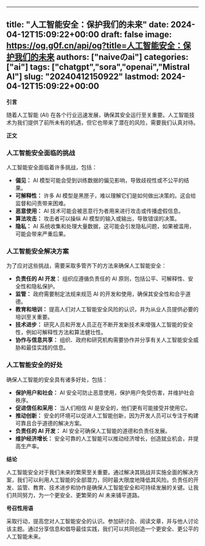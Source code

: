 
---
title: "人工智能安全：保护我们的未来"
date: 2024-04-12T15:09:22+00:00
draft: false
image: https://og.g0f.cn/api/og?title=人工智能安全：保护我们的未来
authors: ["naiveのai"]
categories: ["ai"]
tags: ["chatgpt","sora","openai","Mistral AI"]
slug: "20240412150922"
lastmod: 2024-04-12T15:09:22+00:00
---
**引言**

随着人工智能 (AI) 在各个行业迅速发展，确保其安全运行至关重要。人工智能技术为我们提供了前所未有的机遇，但它也带来了潜在的风险，需要我们认真对待。

**正文**

### 人工智能安全面临的挑战

人工智能安全面临着许多挑战，包括：

- **偏见：** AI 模型可能会受到训练数据的偏见影响，导致歧视性或不公平的结果。
- **可解释性：** 许多 AI 模型是黑匣子，难以理解它们是如何做出决策的。这会给监督和问责带来困难。
- **恶意使用：** AI 技术可能会被恶意行为者用来进行攻击或传播虚假信息。
- **算法攻击：** 攻击者可以操纵 AI 模型的输入或输出，导致错误的决策。
- **隐私：** AI 系统收集和处理大量数据，这可能会引发隐私问题，如果被滥用，可能会带来严重后果。

### 人工智能安全解决方案

为了应对这些挑战，需要采取多管齐下的方法来确保人工智能安全：

- **负责任的 AI 开发：** 组织应遵循负责任的 AI 原则，包括公平、可解释性、安全性和隐私保护。
- **监管：** 政府需要制定法规来规范 AI 的开发和使用，确保其安全性和合乎道德。
- **教育和培训：** 提高人们对人工智能安全风险的认识，并为从业人员提供必要的培训至关重要。
- **技术进步：** 研究人员和开发人员正在不断开发新技术来增强人工智能的安全性，例如可解释性方法和算法健壮性。
- **协作与信息共享：** 组织、政府和研究机构需要协作并分享有关人工智能安全威胁和最佳实践的信息。

### 人工智能安全的好处

确保人工智能的安全具有诸多好处，包括：

- **保护用户和社会：** AI 安全可防止恶意使用，保护用户免受伤害，并维护社会秩序。
- **促进信任和采用：** 当人们相信 AI 是安全的，他们更有可能接受并使用它。
- **推动创新：** 安全的环境可以促进人工智能创新，因为开发人员可以专注于构建可靠且合乎道德的解决方案。
- **负责任的 AI 开发：** AI 安全可确保人工智能的道德和负责任发展。
- **维护经济增长：** 安全可靠的人工智能可以推动经济增长，创造就业机会，并提高生产率。

**结论**

人工智能安全对于我们未来的繁荣至关重要。通过解决其挑战并实施全面的解决方案，我们可以利用人工智能的全部潜力，同时最大限度地降低其风险。负责任的开发、监管、教育、技术进步和协作是确保人工智能安全和可持续发展的关键。让我们共同努力，为一个更安全、更繁荣的 AI 未来铺平道路。

**号召性用语**

采取行动，提高您对人工智能安全的认识。参加研讨会、阅读文章，并与他人讨论该主题。通过分享信息和倡导最佳实践，我们可以共同创造一个更安全、更公平的人工智能未来。